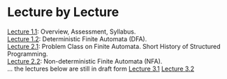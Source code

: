 # Lecture by Lecture


[Lecture 1.1](lecture-1.1.md): Overview, Assessment, Syllabus.  
[Lecture 1.2](lecture-1.2.md): Deterministic Finite Automata (DFA).  
[Lecture 2.1](lecture-2.1.md): Problem Class on Finite Automata. Short History of Structured Programming.  
[Lecture 2.2](https://hackmd.io/@alexhkurz/B11YSGCz8): Non-deterministic Finite Automata (NFA).  
...
the lectures below are still in draft form
[Lecture 3.1](https://hackmd.io/@alexhkurz/ryV_FU7XI)
[Lecture 3.2](https://hackmd.io/@alexhkurz/HkoNj8mmU)
